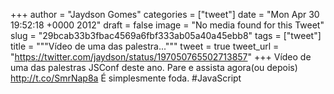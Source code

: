 
+++
author = "Jaydson Gomes"
categories = ["tweet"]
date = "Mon Apr 30 19:52:18 +0000 2012"
draft = false
image = "No media found for this Tweet"
slug = "29bcab33b3fbac4569a6fbf333ab05a40a45ebb8"
tags = ["tweet"]
title = """Vídeo de uma das palestra..."""
tweet = true
tweet_url = "https://twitter.com/jaydson/status/197050765502713857"
+++
Vídeo de uma das palestras JSConf deste ano. Pare e assista agora(ou depois) http://t.co/SmrNap8a É simplesmente foda. #JavaScript
